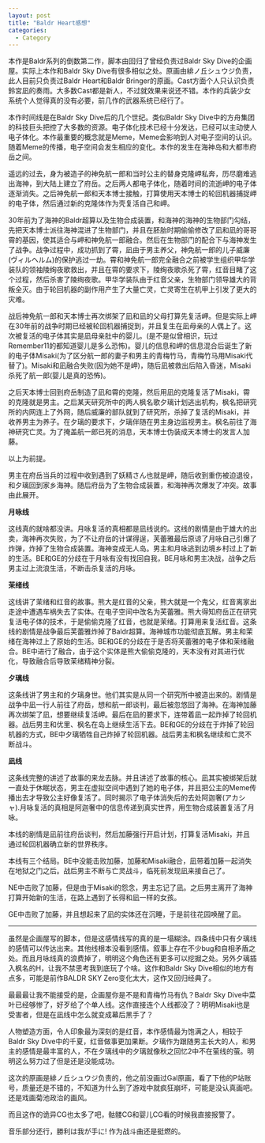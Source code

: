 ```yaml
---
layout: post
title: "Baldr Heart感想"
categories:
  - Category
---
```

本作是Baldr系列的倒数第二作，脚本由回归了曾经负责过Baldr Sky Dive的企画屋。实际上本作和Baldr Sky Dive有很多相似之处。原画由緋ノ丘シュウジ负责，此人目前只负责过Baldr Heart和Baldr Bringer的原画。Cast方面个人只认识负责鈴宮凪的奏雨。大多数Cast都是新人，不过就效果来说还不错。本作的兵装少女系统个人觉得真的没有必要，前几作的武器系统已经行了。

本作时间线是在Baldr Sky Dive后的几个世纪。类似Baldr Sky Dive中的方舟集团的科技巨头把控了大多数的资源。电子体化技术已经十分发达，已经可以主动使人电子体化。本作最重要的概念就是Meme，Meme会影响到人对电子空间的认识。随着Meme的传播，电子空间会发生相应的变化。本作的发生在海神岛和大都市府岳之间。

遥远的过去，身为被造子的神免航一郎和当时公主的替身克隆岬私奔，历尽磨难逃出海神，到大陆上建立了府岳。之后两人都电子体化，随着时间的流逝岬的电子体逐渐消失。之后神免航一郎和天本博士接触，打算使用天本博士的轮回机器捕捉岬的电子体，然后通过新的克隆体作为壳复活自己和岬。

30年前为了海神的Baldr超算以及生物合成装置，和海神的海神的生物部门勾结，先把天本博士派往海神混进了生物部门，并且在胚胎时期偷偷修改了凪和凪的哥哥霄的基因，使其适合与岬和神免航一郎融合。然后在生物部门的配合下与海神发生了战争。战争过程中，成功抓到了霄，凪由于男主养父，神免航一郎的儿子威廉(ヴィルヘルム)的保护逃过一劫。霄和神免航一郎完全融合之前被学生组织甲华学装队的领袖陵绚夜歌救出，并且在霄的要求下，陵绚夜歌杀死了霄，红音目睹了这个过程，然后杀害了陵绚夜歌。甲华学装队由于红音父亲，生物部门领导雄大的背叛全灭。由于轮回机器的副作用产生了大量亡灵，亡灵寄生在机甲上引发了更大的灾难。

战后神免航一郎和天本博士再次绑架了凪和凪的父母打算先复活岬。但是实际上岬在30年前的战争时期已经被轮回机器捕捉到，并且复生在凪母亲的人偶上了。这次被复活的电子体其实是凪母亲肚中的婴儿。(是不是似曾相识，玩过Remember11的都知道婴儿是多么恐怖)。婴儿的信息和岬的信息混合后诞生了新的电子体Misaki(为了区分航一郎的妻子和男主的青梅竹马，青梅竹马用Misaki代替了)。Misaki和凪融合失败(因为她不是岬)，随后凪被救出后陷入昏迷，Misaki杀死了航一郎(婴儿是真的恐怖)。

之后天本博士回到府岳制造了凪和霄的克隆，然后用凪的克隆复活了Misaki，霄的克隆就是男主。之后某天研究所中的两人枫名歌夕璃计划逃出机构，枫名把研究所的内网连上了外网，随后威廉的部队就到了研究所，杀掉了复活的Misaki，并收养男主为养子。在夕璃的要求下，夕璃伴随在男主身边监视男主。枫名前往了海神研究亡灵。为了掩盖航一郎已死的消息，天本博士伪装成天本博士的发言人加藤。

以上为前提。

男主在府岳当兵的过程中收到遇到了妖精さん也就是岬，随后收到重伤被迫退役，和夕璃回到家乡海神。随后府岳为了生物合成装置，和海神再次爆发了冲突。故事由此展开。

**月咏线**

这线真的就啥都没讲。月咏复活的真相都是凪线说的。这线的剧情是由于雄大的出卖，海神再次失败，为了不让府岳的计谋得逞，芙蕾雅最后原谅了月咏自己引爆了炸弹，炸掉了生物合成装置。海神变成无人岛。男主和月咏逃到边境乡村过上了新的生活。BE和GE的分歧在于月咏有没有找回自我，BE月咏和男主决战，战争之后男主过上流浪生活，不断击杀复活的月咏。

**茉绪线**

这线讲了茉绪和红音的故事。熊大是红音的父亲，熊大就是一个鬼父，红音离家出走途中遭遇车祸失去了实体。在电子空间中改名为芙蕾雅。熊大得知府岳正在研究复活电子体的技术，于是偷偷克隆了红音，也就是茉绪。打算用来复活红音。这条线的剧情是战争最后芙蕾雅炸掉了Baldr超算。海神城市功能彻底瓦解。男主和茉绪在海神过上了原始的生活。BE和GE的分歧在于是否将芙蕾雅的电子体和茉绪融合。BE中进行了融合，由于这个实体是熊大偷偷克隆的，天本没有对其进行优化，导致融合后导致茉绪精神分裂。

**夕璃线**

这条线讲了男主和的夕璃身世。他们其实是从同一个研究所中被造出来的。剧情是战争中凪一行人前往了府岳，想和航一郎谈判，最后被忽悠回了海神。在海神加藤再次绑架了凪，想要继续复活岬。最后在凪的要求下，连带着凪一起炸掉了轮回机器。战后男主和优里、枫名在岛上继续生活下去。BE和GE的分歧在于炸掉了轮回机器的方式，BE中夕璃牺牲自己炸掉了轮回机器。战后男主和枫名继续和亡灵不断战斗。

**凪线**

这条线完整的讲述了故事的来龙去脉。并且讲述了故事的核心。凪其实被绑架后就一直处于休眠状态，男主在虚拟空间中遇到了她的电子体，并且把公主的Meme传播出去才导致公主好像复活了。同时揭示了电子体消失后的去处阿迦奢(アカシャ).月咏复活的真相是阿迦奢中的信息传递到真实世界，用生物合成装置复活了月咏。

本线的剧情是凪前往府岳谈判，然后加藤强行开启计划，打算复活Misaki，并且通过轮回机器确立新的世界秩序。

本线有三个结局。BE中没能击败加藤，加藤和Misaki融合，凪带着加藤一起消失在地狱之门之后。战后男主不断与亡灵战斗，临死前发现凪来接自己了。

NE中击败了加藤，但是由于Misaki的怨念，男主忘记了凪。之后男主离开了海神打算开始新的生活，在路上遇到了长得和凪一样的女孩。

GE中击败了加藤，并且想起来了凪的实体还在沉睡，于是前往花园唤醒了凪。

---

虽然是企画屋写的脚本，但是这感情线写的真的是一塌糊涂。四条线中只有夕璃线的感情可以传达出来。其他线根本没看到感情。叙事上存在不少bug和自相矛盾之处。而且月咏线真的浪费掉了，明明这个角色还有更多可以挖掘之处。另外夕璃插入枫名的H，让我不禁思考我到底玩了个啥。这作和Baldr Sky Dive相似的地方有点多，可能是前作BALDR SKY Zero变化太大，这作又回归经典了。

最最最让我不能接受的是，企画屋你是不是和青梅竹马有仇？Baldr Sky Dive中菜叶已经够惨了，好歹给了个单人线。这作直接连个人线都没了？明明Misaki也是受害者，但是在凪线中怎么就变成幕后黑手了？

人物塑造方面，令人印象最为深刻的是红音，本作感情最为饱满之人，相较于Baldr Sky Dive中的千夏，红音做事更加果断。夕璃作为跟随男主长大的人，和男主的感情是最丰富的人，不在夕璃线中的夕璃就像秋之回忆2中不在萤线的萤。明明这么努力过了但是还是没能成功。

这次的原画是緋ノ丘シュウジ负责的，他之前没画过Gal原画，看了下他的P站账号，质量还是不错的，不知道为什么到了游戏中就疯狂崩坏，可能是没认真画吧。还是戏画菊池政治的画风。

而且这作的诡异CG也太多了吧，骷髅CG和婴儿CG看的时候我直接报警了。

音乐部分还行，勝利は我が手に! 作为战斗曲还是挺燃的。